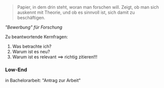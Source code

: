 > Papier, in dem drin steht, woran man forschen will.
> Zeigt, ob man sich auskennt mit Theorie, und ob es sinnvoll ist, sich damit zu beschäftigen.

_"Bewerbung" für Forschung_


Zu beantwortende Kernfragen:
1. Was betrachte ich?
2. Warum ist es neu?
3. Warum ist es relevant
==> richtig zitieren!!!


### Low-End
in Bachelorarbeit: "Antrag zur Arbeit"